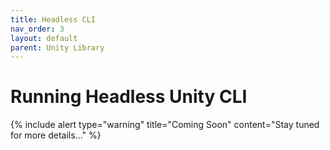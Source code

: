 ```yaml
---
title: Headless CLI
nav_order: 3
layout: default
parent: Unity Library
---
```


# Running Headless Unity CLI

{% include alert type="warning" title="Coming Soon" content="Stay tuned for more details..." %}
